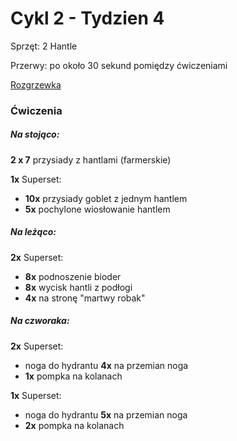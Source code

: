 # Cykl 2 - Tydzien 4

Sprzęt: 2 Hantle

Przerwy: po około 30 sekund pomiędzy ćwiczeniami

[Rozgrzewka](rozgrzewka.md)

### Ćwiczenia

##### Na stojąco:

**2 x 7** przysiady z hantlami (farmerskie)

**1x** Superset:

- **10x** przysiady goblet z jednym hantlem
- **5x** pochylone wiosłowanie hantlem

##### Na leżąco:

**2x** Superset:

- **8x** podnoszenie bioder  
- **8x** wycisk hantli z podłogi
- **4x** na stronę "martwy robak"

##### Na czworaka:

**2x** Superset:

- noga do hydrantu **4x** na przemian noga
- **1x** pompka na kolanach

**1x** Superset:

- noga do hydrantu **5x** na przemian noga
- **2x** pompka na kolanach
